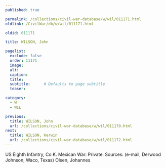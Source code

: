 ```yaml
---
published: true

permalink: /collections/civil-war-database/w/wil/011171.html
oldlink: /CivilWar/db/w/wil/011171.html

oldid: 011171

title: WILSON, John

pagelist:
  exclude: false
  order: 11171
  image: 
  alt:
  caption:
  title:
  subtitle:      # Defaults to page subtitle
  teaser:

category: 
  - W 
  - WIL

previous:
  title: WILSON, John
  url: /collections/civil-war-database/w/wil/011170.html  
next:
  title: WILSON, Kerwin
  url: /collections/civil-war-database/w/wil/011172.html   
---
```

US Eighth Infantry, Co K. Mexican War: Private. Sources: (e-mail, Derwood Johnson, Waco, Texas) &#147;Olsen, Johannes&#148;